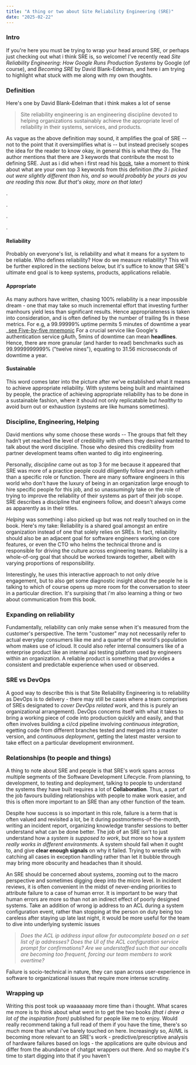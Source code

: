 ```yaml
---
title: "A thing or two about Site Reliability Engineering (SRE)"
date: "2025-02-22"
---
```


### Intro
If you're here you must be trying to wrap your head around SRE, or perhaps just checking out what i think SRE is, so welcome! I've recently read _Site Reliability Engineering: How Google Runs Production Systems_ by Google (of course), and _Becoming SRE_ by David Blank-Edelman, and here i am trying to highlight what stuck with me along with my own thoughts.


### Definition
Here's one by David Blank-Edelman that i think makes a lot of sense

> Site reliability engineering is an engineering discipline devoted to helping organizations sustainably achieve the appropriate level of reliability in their systems, services, and products.

As vague as the above definition may sound, it amplifies the goal of SRE -- not to the point that it oversimplifies what is -- but instead precisely scopes the idea for the reader to know okay, in general this is what they do.
The author mentions that there are 3 keywords that contribute the most to defining SRE. Just as i did when i first read his [book](https://www.oreilly.com/library/view/becoming-sre/9781492090540/), take a moment to think about what are your own top 3 keywords from this definition
_(the 3 i picked out were slightly different than his, and so would probably be yours as you are reading this now. But that's okay, more on that later)_

.



.



.



.

#### Reliability
Probably on everyone's list, is reliability and what it means for a system to be reliable. Who defines reliability? How do we measure reliability? This will be further explored in the sections below, but it's suffice to know that SRE's ultimate end goal is to keep systems, products, applications reliable. 

#### Appropriate
As many authors have written, chasing 100% reliability is a near impossible dream - one that may take so much incremental effort that investing further manhours yield less than significant results.
Hence appropriateness is taken into consideration, and is often defined by the number of trailing 9s in these metrics. For e.g, a 99.99999% uptime permits 5 minutes of downtime a year _[see Five-by-five mnemonic](https://en.wikipedia.org/wiki/High_availability#Five-by-five_mnemonic)
For a crucial service like Google's authentication service gAuth, 5mins of downtime can mean **headlines**. Hence, there are more granular (and harder to read) benchmarks such as 99.9999999999% ("twelve nines"), equating to 31.56 microseconds of downtime a year.

#### Sustainable
This word comes later into the picture after we've established what it means to achieve appropriate reliability. With systems being built and maintained by people, the practice of achieving appropriate reliability has to be done in a sustainable fashion, where it should not only replicatable but _healthy_ to avoid burn out or exhaustion (systems are like humans sometimes). 

### Discipline, Engineering, Helping
David mentions why some choose these words -- The groups that felt they hadn’t yet reached the level of credibility with others they desired wanted to talk about the word discipline. Those who desired this credibility from partner development teams often wanted to dig into engineering.

Personally, _discipline_ came out as top 3 for me because it appeared that SRE was more of a practice people could diligently follow and preach rather than a specific role or function. There are many software engineers in this world who don't have the luxury of being in an organization large enough to hire specific people for this job, 
and so unassumingly take on the role of trying to improve the reliability of their systems as part of their job scope. SRE describes a discipline that engineers follow, and doesn't always come as apparently as in their titles.

_Helping_ was something i also picked up but was not really touched on in the book. Here's my take: Reliability is a shared goal amongst an entire organization instead of one that solely relies on SREs. In fact, reliability should also be an adjacent goal for software engineers working on core features, or even the CTO who helms the technical throne and is 
responsible for driving the culture across engineering teams. Reliability is a whole-of-org goal that should be worked towards together, albeit with varying proportions of responsibility.

Interestingly, he uses this interactive approach to not only drive engagement, but to also get some diagnostic insight about the people he is talking to which of course opens up more room for the conversation to steer in a particular direction. It's surpising that i'm also learning a thing or two about communication from this book.



### Expanding on reliability
Fundamentally, reliability can only make sense when it's measured from the customer's perspective. The term "customer" may not necessarily refer to actual everyday consumers like me and a quarter of the world's population whom makes use of icloud. It could also refer internal consumers like
of a enterprise product like an internal api testing platform used by engineers within an organization. A reliable product is something that provides a consistent and predictable experience when used or observed.  


### SRE vs DevOps
A good way to describe this is that Site Reliability Engineering is to reliability as DevOps is to delivery - there may still be cases where a team comprises of SREs designated to _cover DevOps related work_, and this is purely an organizational arrangement).
DevOps concerns itself with what it takes to bring a working piece of code into production quickly and easily, and that often involves building a ci/cd pipeline involving _continuous integration_, egetting code from different branches tested and merged into a master version, and _continuous deployment_, getting the latest master version to take effect on a particular development environment.


### Relationships (to people and things) 
A thing to note about SRE and people is that SRE's work spans across multiple segments of the Software Development Lifecycle. From planning, to development, to testing and deployment, talking to people to understand the systems they have built requires a lot of **Collaboration**. Thus, a part of the job favours building relationships with people to 
make work easier, and this is often more important to an SRE than any other function of the team. 

Despite how success is so important in this role, failure is a term that is often valued and revisited a lot, be it during postmortems-of-the-month, writing an incident report, organizing knowledge transfer sessions to better understand what can be done better. The job of an SRE isn't to just understand how a _system is supposed to work_, but more so how a _system really works in different environments_.
A system should fail when it ought to, and give **clear enough signals** on why it failed. Trying to wrestle with catching all cases in exception handling rather than let it bubble through may bring more obscurity and headaches than it should. 

An SRE should be concerned about systems, zooming out to the macro perspective and sometimes digging deep into the micro level. In incident reviews, it is often convenient in the midst of never-ending priorities to attribute failure to a case of human error. It is important to be wary that human errors are more so than not an indirect effect of poorly designed systems.
Take an addition of wrong ip address to an ACL during a system configuration event, rather than stopping at the person on duty being too careless after staying up late last night, it would be more useful for the team to dive into underlying systemic issues
> _Does the ACL ip address input allow for autocomplete based on a set list of ip addresses? Does the UI of the ACL configuration service prompt for confirmations? Are we understaffed such that our oncalls are becoming too frequent, forcing our team members to work overtime?_

Failure is socio-technical in nature, they can span across user-experience in software to organizational issues that require more intense scrutiny.


### Wrapping up
Writing this post took up waaaaaaay more time than i thought. What scares me more is to think about what went in to get the two books _(that i drew a lot of the inspiration from)_ published for people like me to enjoy. Would really recommend taking a full read of them if you have the time, there's so much more than what i've barely touched on here.
Increasingly so, AI/ML is becoming more relevant to an SRE's work - predictive/prescriptive analysis of hardware failures based on logs - the applications are quite obvious and differ from the abundance of chatgpt wrappers out there. And so maybe it's time to start digging into that if you haven't

